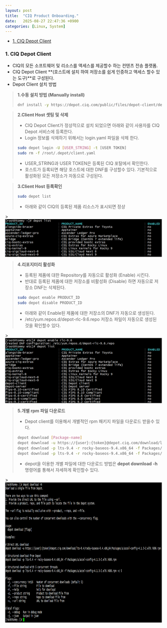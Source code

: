 ```yaml
---
layout: post
title:  "CIQ Product Onboarding."
date:   2025-08-27 22:47:36 +0900
categories: [Linux, System]
---
```


- [1. CIQ Depot Client](#1-ciq-depot-client)

### 1. CIQ Depot Client

* CIQ의 모든 소프트웨어 및 리소스를 액세스를 제공할수 하는 컨텐츠 전송 플랫폼.
* CIQ Depot Client **(호스트에 설치 하여 저장소를 쉽게 인증하고 액세스 할수 있는 도구)**로 구성된다.
* Depot Client 설치 방법 

> **1.수동 설치 방법 (Manually install)**
> ```bash
> dnf install -y https://depot.ciq.com/public/files/depot-client/depot/depot.x86_64.rpm
> ```

>**2.Client Host 셋팅 및 삭제**
>* CIQ Depot Client가 정상적으로 설치 되었으면 아래와 같이 사용자를 CIQ Depot 서비스에 등록한다.
>* Login 정보를 삭제하기 위해서는 login.yaml 파일을 삭제 한다.
>```bash
> sudo depot login -U [USER_STRING] -t [USER TOKEN]
> sudo rm -f /root/.depot/client.yaml
>```
> * USER_STRING과 USER TOKEN은 등록된 CIQ 포탈에서 확인한다.
> * 호스트가 등록되면 해당 호스트에 대한 DNF를 구성할수 있다. 기본적으로 활성화된 모든 저장소가 자동으로 구성된다. 

>**3.Client Host 등록확인**
>```bash
> sudo depot list 
>```
>* 아래와 같이 CIQ의 등록된 제품 리소스가 표시되면 정상
<div style="clear:both;"></div>
> <img src="/img/linuxtech/depotlist.PNG" alt="screenshot" align=left width="850"/>
<div style="clear:both;"></div>

>**4.리포지터리 활성화**
> * 등록된 제품에 대한 Repository를 자동으로 활성화 (Enable) 시킨다.
> * 반대로 등록된 제품에 대한 저장소를 비활성화 (Disable) 하면 자동으로 저장소 DNF는 삭제된다.
>```bash
> sudo depot enable PRODUCT_ID 
> sudo depot disable PRODUCT_ID
>```
>* 아래와 같이 Enable된 제품에 대한 저장소의 DNF가 자동으로 생성된다. 
>* /etc/yum.repos.d/depot-rlc-9.6.repo 저장소 파일이 자동으로 생성된 것을 확인할수 있다.
<div style="clear:both;"></div>
> <img src="/img/linuxtech/depotenable.PNG" alt="screenshot" align=left width="850"/>
<div style="clear:both;"></div>

>**5.개별 rpm 파일 다운로드**
> * Depot client를 이용해서 개별적인 rpm 패키지 파일을 다운로드 받을수 있다.
>```bash
> depot download [Package-name]
> depot download -u https://{user}:{token}@depot.ciq.com/download/lts-9.4/rocky-baseos-9.4.x86_64/Packages/a/accel-config-4.1.3-2.> el9.i686.rpm
> depot download -p lts-9.4 -r rocky-baseos-9.4.x86_64 -f Packages/a/accel-config-4.1.3-2.el9.i686.rpm
> depot download -p lts-9.4 -r rocky-baseos-9.4.x86_64 -f Packages/a/accel-config-4.1.3-2.el9.i686.rpm -c 5
>```
> * depot을 이용한 개별 파일에 대한 다운로드 방법은 **depot download -h** 명령어를 통해서 자세하게 확인할수 있다.
<div style="clear:both;"></div>
><img src="/img/linuxtech/downloadrpm.PNG" alt="screenshot" align=left height=450 width="850"/>
<div style="clear:both;"></div>
